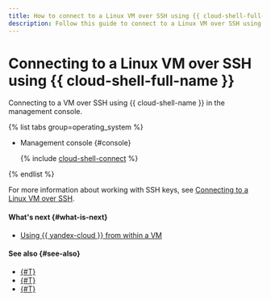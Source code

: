 ```yaml
---
title: How to connect to a Linux VM over SSH using {{ cloud-shell-full-name }}
description: Follow this guide to connect to a Linux VM over SSH using {{ cloud-shell-name }}.
---
```


# Connecting to a Linux VM over SSH using {{ cloud-shell-full-name }}


Connecting to a VM over SSH using {{ cloud-shell-name }} in the management console.

{% list tabs group=operating_system %}

- Management console {#console}

  {% include [cloud-shell-connect](../../_includes_service/cloud-shell-connect.md) %}

{% endlist %}

For more information about working with SSH keys, see [Connecting to a Linux VM over SSH](ssh.md).


#### What's next {#what-is-next}

* [Using {{ yandex-cloud }} from within a VM](auth-inside-vm.md)


#### See also {#see-also}

* [{#T}](rdp.md)
* [{#T}](powershell.md)
* [{#T}](os-login.md)